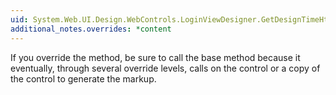 ```yaml
---
uid: System.Web.UI.Design.WebControls.LoginViewDesigner.GetDesignTimeHtml
additional_notes.overrides: *content
---
```


<p>If you override the <xref href="System.Web.UI.Design.WebControls.LoginViewDesigner.GetDesignTimeHtml"></xref> method, be sure to call the <xref href="System.Web.UI.Design.ControlDesigner.GetDesignTimeHtml"></xref> base method because it eventually, through several override levels, calls on the <xref href="System.Web.UI.WebControls.LoginView"></xref> control or a copy of the control to generate the markup.</p>


